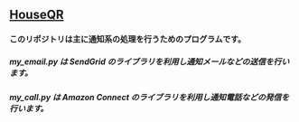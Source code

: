 ## [HouseQR](http://houseqr.ryukyuupdate.com)
#### このリポジトリは主に通知系の処理を行うためのプログラムです。
##### my_email.py は SendGrid のライブラリを利用し通知メールなどの送信を行います。
##### my_call.py は Amazon Connect のライブラリを利用し通知電話などの発信を行います。